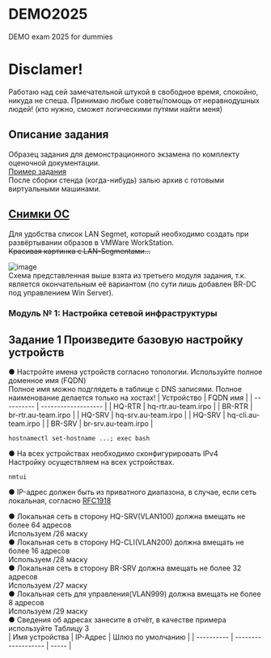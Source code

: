 # DEMO2025  
DEMO exam 2025 for dummies  
# Disclamer!  
Работаю над сей замечательной штукой в свободное время, спокойно, никуда не спеша. Принимаю любые советы/помощь от неравнодушных людей! (кто нужно, сможет логическими путями найти меня)  

## Описание задания   
Образец задания для демонстрационного экзамена по комплекту оценочной документации.  
[Пример задания](----)  
После сборки стенда (когда-нибудь) залью архив с готовыми виртуальными машинами.  
## [Снимки ОС](----)   
Для удобства список LAN Segmet, который необходимо создать при развёртывании образов в VMWare WorkStation.  
~~Красивая картинка с LAN-Segmentами...~~

![image](https://github.com/user-attachments/assets/495fe314-c30a-45e5-bda4-547840211dd4)  
Схема представленная выше взята из третьего модуля задания, т.к. является окончательным её вариантом (по сути лишь добавлен BR-DC под управлением Win Server).  

### Модуль № 1: Настройка сетевой инфраструктуры  
## Задание 1  Произведите базовую настройку устройств

● Настройте имена устройств согласно топологии. Используйте полное доменное имя (FQDN)  
Полное имя можно подглядеть в таблице с DNS записями. Полное наименование делается только на хостах!
| Устройство | FQDN имя            |
| ---------- | ------------------- |
| HQ-RTR     | hq-rtr.au-team.irpo |
| BR-RTR     | br-rtr.au-team.irpo |
| HQ-SRV     | hq-srv.au-team.irpo |
| HQ-SRV     | hq-cli.au-team.irpo |
| BR-SRV     | br-srv.au-team.irpo |

```
hostnamectl set-hostname ...; exec bash
```
● На всех устройствах необходимо сконфигурировать IPv4  
Настройку осуществляем на всех устройствах.
```
nmtui
```
● IP-адрес должен быть из приватного диапазона, в случае, если сеть локальная, согласно [RFC1918](https://ru.wikipedia.org/wiki/%D0%A7%D0%B0%D1%81%D1%82%D0%BD%D1%8B%D0%B9_IP-%D0%B0%D0%B4%D1%80%D0%B5%D1%81)  

● Локальная сеть в сторону HQ-SRV(VLAN100) должна вмещать не более 64 адресов  
Используем /26 маску  
● Локальная сеть в сторону HQ-CLI(VLAN200) должна вмещать не более 16 адресов  
Используем /28 маску   
● Локальная сеть в сторону BR-SRV должна вмещать не более 32 адресов  
Используем /27 маску  
● Локальная сеть для управления(VLAN999) должна вмещать не более 8 адресов  
Используем /29 маску  
● Сведения об адресах занесите в отчёт, в качестве примера используйте Таблицу 3  
| Имя устройства | IP-Адрес              | Шлюз по умолчанию   |
| ---------- | ------------------- | ----- |
